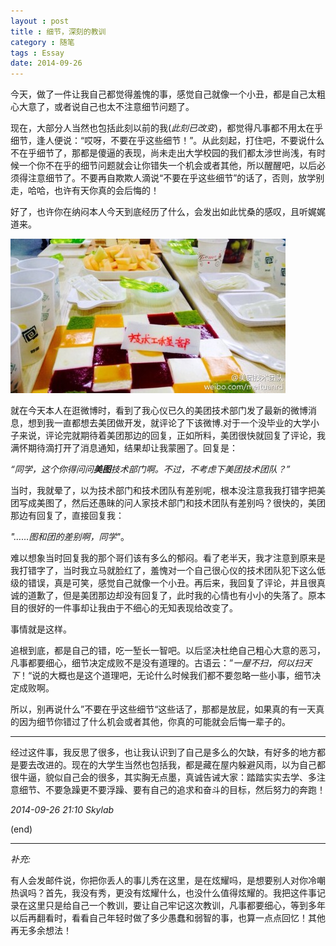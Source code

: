 ```yaml
---
layout : post
title : 细节，深刻的教训
category : 随笔
tags : Essay
date: 2014-09-26
---
```

今天，做了一件让我自己都觉得羞愧的事，感觉自己就像一个小丑，都是自己太粗心大意了，或者说自己也太不注意细节问题了。

现在，大部分人当然也包括此刻以前的我(_此刻已改变_)，都觉得凡事都不用太在乎细节，逢人便说：“哎呀，不要在乎这些细节！”。从此刻起，打住吧，不要说什么不在乎细节了，那都是傻逼的表现，尚未走出大学校园的我们都太涉世尚浅，有时候一个你不在乎的细节问题就会让你错失一个机会或者其他，所以醒醒吧，以后必须得注意细节了。不要再自欺欺人滴说“不要在乎这些细节”的话了，否则，放学别走，哈哈，也许有天你真的会后悔的！

<!--more-->

好了，也许你在纳闷本人今天到底经历了什么，会发出如此忧桑的感叹，且听娓娓道来。

![pic](../images/201409/201409262015.jpg)

就在今天本人在逛微博时，看到了我心仪已久的美团技术部门发了最新的微博消息，想到我一直都想去美团做开发，就评论了下该微博.对于一个没毕业的大学小子来说，评论完就期待着美团那边的回复，正如所料，美团很快就回复了评论，我满怀期待滴打开了消息通知，结果却让我蒙圈了。回复是：

_“同学，这个你得问问**美图**技术部门啊。不过，不考虑下美团技术团队？”_

当时，我就晕了，以为技术部门和技术团队有差别呢，根本没注意我我打错字把美团写成美图了，然后还愚昧的问人家技术部门和技术团队有差别吗？很快的，美团那边有回复了，直接回复我：

_"……图和团的差别啊，同学"_。

难以想象当时回复我的那个哥们该有多么的郁闷。看了老半天，我才注意到原来是我打错字了，当时我立马就脸红了，羞愧对一个自己很心仪的技术团队犯下这么低级的错误，真是可笑，感觉自己就像一个小丑。再后来，我回复了评论，并且很真诚的道歉了，但是美团那边却没有回复了，此时我的心情也有小小的失落了。原本目的很好的一件事却让我由于不细心的无知表现给改变了。

事情就是这样。

追根到底，都是自己的错，吃一堑长一智吧。以后坚决杜绝自己粗心大意的恶习，凡事都要细心，细节决定成败不是没有道理的。古语云：”_一屋不扫，何以扫天下_！“说的大概也是这个道理吧，无论什么时候我们都不要忽略一些小事，细节决定成败啊。

所以，别再说什么”不要在乎这些细节“这些话了，那都是放屁，如果真的有一天真的因为细节你错过了什么机会或者其他，你真的可能就会后悔一辈子的。

---

经过这件事，我反思了很多，也让我认识到了自己是多么的欠缺，有好多的地方都是要去改进的。现在的大学生当然也包括我，都是藏在屋内躲避风雨，以为自己都很牛逼，貌似自己会的很多，其实胸无点墨，真诚告诫大家：踏踏实实去学、多注意细节、不要急躁更不要浮躁、要有自己的追求和奋斗的目标，然后努力的奔跑！

_2014-09-26 21:10 Skylab_

(end)       

---

_补充:_

有人会发邮件说，你把你丢人的事儿秀在这里，是在炫耀吗，是想要别人对你冷嘲热讽吗？首先，我没有秀，更没有炫耀什么，也没什么值得炫耀的。我把这件事记录在这里只是给自己一个教训，要让自己牢记这次教训，凡事都要细心，等到多年以后再翻看时，看看自己年轻时做了多少愚蠢和弱智的事，也算一点点回忆！其他再无多余想法！				
